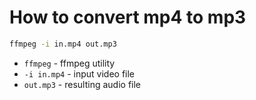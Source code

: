 # How to convert mp4 to mp3

```bash
ffmpeg -i in.mp4 out.mp3
```

- `ffmpeg` - ffmpeg utility
- `-i in.mp4` - input video file
- `out.mp3` - resulting audio file


